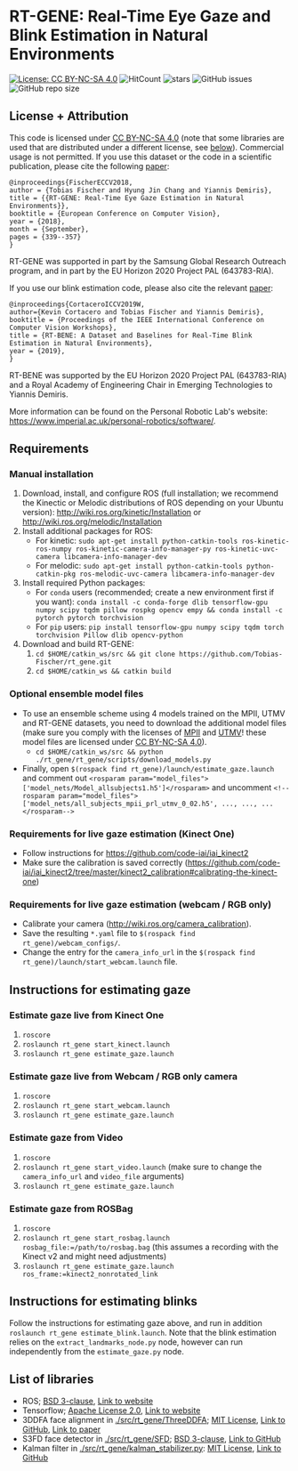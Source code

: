 # RT-GENE: Real-Time Eye Gaze and Blink Estimation in Natural Environments
[![License: CC BY-NC-SA 4.0](https://img.shields.io/badge/License-CC%20BY--NC--SA%204.0-lightgrey.svg?style=flat-square)](https://creativecommons.org/licenses/by-nc-sa/4.0/)
![HitCount](http://hits.dwyl.io/Tobias-Fischer/rt_gene.svg)
![stars](https://img.shields.io/github/stars/Tobias-Fischer/rt_gene.svg?style=flat-square)
![GitHub issues](https://img.shields.io/github/issues/Tobias-Fischer/rt_gene.svg?style=flat-square)
![GitHub repo size](https://img.shields.io/github/repo-size/Tobias-Fischer/rt_gene.svg?style=flat-square)


## License + Attribution
This code is licensed under [CC BY-NC-SA 4.0](https://creativecommons.org/licenses/by-nc-sa/4.0/) (note that some libraries are used that are distributed under a different license, see [below](./README.md#list-of-libraries)). Commercial usage is not permitted. If you use this dataset or the code in a scientific publication, please cite the following [paper](http://openaccess.thecvf.com/content_ECCV_2018/html/Tobias_Fischer_RT-GENE_Real-Time_Eye_ECCV_2018_paper.html):

```
@inproceedings{FischerECCV2018,
author = {Tobias Fischer and Hyung Jin Chang and Yiannis Demiris},
title = {{RT-GENE: Real-Time Eye Gaze Estimation in Natural Environments}},
booktitle = {European Conference on Computer Vision},
year = {2018},
month = {September},
pages = {339--357}
}
```

RT-GENE was supported in part by the Samsung Global Research Outreach program, and in part by the EU Horizon 2020 Project PAL (643783-RIA).

If you use our blink estimation code, please also cite the relevant [paper](http://openaccess.thecvf.com/content_ICCVW_2019/html/GAZE/Cortacero_RT-BENE_A_Dataset_and_Baselines_for_Real-Time_Blink_Estimation_in_ICCVW_2019_paper.html):
```
@inproceedings{CortaceroICCV2019W,
author={Kevin Cortacero and Tobias Fischer and Yiannis Demiris},
booktitle = {Proceedings of the IEEE International Conference on Computer Vision Workshops},
title = {RT-BENE: A Dataset and Baselines for Real-Time Blink Estimation in Natural Environments},
year = {2019},
}
```

RT-BENE was supported by the EU Horizon 2020 Project PAL (643783-RIA) and a Royal Academy of Engineering Chair in Emerging Technologies to Yiannis Demiris.

More information can be found on the Personal Robotic Lab's website: <https://www.imperial.ac.uk/personal-robotics/software/>.

## Requirements
### Manual installation
1. Download, install, and configure ROS (full installation; we recommend the Kinectic or Melodic distributions of ROS depending on your Ubuntu version): http://wiki.ros.org/kinetic/Installation or http://wiki.ros.org/melodic/Installation
1. Install additional packages for ROS:
    - For kinetic: `sudo apt-get install python-catkin-tools ros-kinetic-ros-numpy ros-kinetic-camera-info-manager-py ros-kinetic-uvc-camera libcamera-info-manager-dev`
    - For melodic: `sudo apt-get install python-catkin-tools python-catkin-pkg ros-melodic-uvc-camera libcamera-info-manager-dev`
1. Install required Python packages:
    - For `conda` users (recommended; create a new environment first if you want): `conda install -c conda-forge dlib tensorflow-gpu numpy scipy tqdm pillow rospkg opencv empy && conda install -c pytorch pytorch torchvision`
    - For `pip` users: `pip install tensorflow-gpu numpy scipy tqdm torch torchvision Pillow dlib opencv-python`
1. Download and build RT-GENE:
    1. `cd $HOME/catkin_ws/src && git clone https://github.com/Tobias-Fischer/rt_gene.git`
    1. `cd $HOME/catkin_ws && catkin build`

### Optional ensemble model files
- To use an ensemble scheme using 4 models trained on the MPII, UTMV and RT-GENE datasets, you need to download the additional model files (make sure you comply with the licenses of [MPII](https://www.mpi-inf.mpg.de/departments/computer-vision-and-multimodal-computing/research/gaze-based-human-computer-interaction/appearance-based-gaze-estimation-in-the-wild/) and [UTMV](http://www.hci.iis.u-tokyo.ac.jp/datasets/)! these model files are licensed under [CC BY-NC-SA 4.0](https://creativecommons.org/licenses/by-nc-sa/4.0/)).
    - `cd $HOME/catkin_ws/src && python ./rt_gene/rt_gene/scripts/download_models.py`
- Finally, open `$(rospack find rt_gene)/launch/estimate_gaze.launch` and comment out `<rosparam param="model_files">['model_nets/Model_allsubjects1.h5']</rosparam>` and uncomment `<!--rosparam param="model_files">['model_nets/all_subjects_mpii_prl_utmv_0_02.h5', ..., ..., ...</rosparam-->`


### Requirements for live gaze estimation (Kinect One)
- Follow instructions for https://github.com/code-iai/iai_kinect2
- Make sure the calibration is saved correctly (https://github.com/code-iai/iai_kinect2/tree/master/kinect2_calibration#calibrating-the-kinect-one)

### Requirements for live gaze estimation (webcam / RGB only)
- Calibrate your camera (http://wiki.ros.org/camera_calibration). 
- Save the resulting `*.yaml` file to `$(rospack find rt_gene)/webcam_configs/`.
- Change the entry for the `camera_info_url` in the `$(rospack find rt_gene)/launch/start_webcam.launch` file.

## Instructions for estimating gaze

### Estimate gaze live from Kinect One
1) `roscore`
1) `roslaunch rt_gene start_kinect.launch`
1) `roslaunch rt_gene estimate_gaze.launch`

### Estimate gaze live from Webcam / RGB only camera
1) `roscore`
1) `roslaunch rt_gene start_webcam.launch`
1) `roslaunch rt_gene estimate_gaze.launch`

### Estimate gaze from Video
1) `roscore`
1) `roslaunch rt_gene start_video.launch` (make sure to change the `camera_info_url` and `video_file` arguments)
1) `roslaunch rt_gene estimate_gaze.launch`

### Estimate gaze from ROSBag
1) `roscore`
1) `roslaunch rt_gene start_rosbag.launch rosbag_file:=/path/to/rosbag.bag` (this assumes a recording with the Kinect v2 and might need adjustments)
1) `roslaunch rt_gene estimate_gaze.launch ros_frame:=kinect2_nonrotated_link`

## Instructions for estimating blinks
Follow the instructions for estimating gaze above, and run in addition `roslaunch rt_gene estimate_blink.launch`. Note that the blink estimation relies on the `extract_landmarks_node.py` node, however can run independently from the `estimate_gaze.py` node.

## List of libraries
- ROS; [BSD 3-clause](https://opensource.org/licenses/BSD-3-Clause), [Link to website](http://ros.org/)
- Tensorflow; [Apache License 2.0](https://www.apache.org/licenses/LICENSE-2.0), [Link to website](http://tensorflow.org/)
- 3DDFA face alignment in [./src/rt_gene/ThreeDDFA](./src/rt_gene/ThreeDDFA); [MIT License](https://opensource.org/licenses/MIT), [Link to GitHub](https://github.com/cleardusk/3DDFA), [Link to paper](https://arxiv.org/abs/1804.01005)
- S3FD face detector in [./src/rt_gene/SFD](./src/rt_gene/SFD); [BSD 3-clause](https://opensource.org/licenses/BSD-3-Clause), [Link to GitHub](https://github.com/1adrianb/face-alignment)
- Kalman filter in [./src/rt_gene/kalman_stabilizer.py](./src/rt_gene/kalman_stabilizer.py): [MIT License](https://opensource.org/licenses/MIT), [Link to GitHub](https://github.com/yinguobing/head-pose-estimation)

